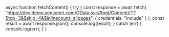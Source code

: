 async function fetchContent() {
  try {
    const response = await fetch(
      "https://dev.demo.sensenet.com/OData.svc/Root/Content/IT?$top=3&$skip=4&$inlinecount=allpages",
      { credentials: "include" }
    );
    const result = await response.json();
    console.log(result);
  } catch (err) {
    console.log(err);
  }
}

```
